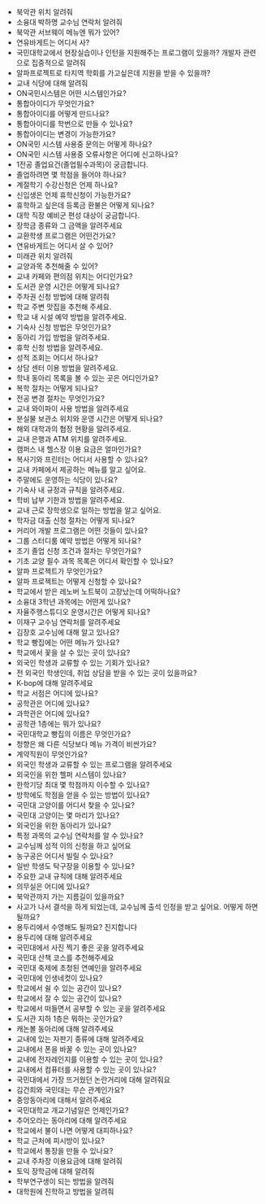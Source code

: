 - 북악관 위치 알려줘
- 소융대 박하명 교수님 연락처 알려줘
- 북악관 서브웨이 메뉴엔 뭐가 있어?
- 연유바게트는 어디서 사?
- 국민대학교에서 현장실습이나 인턴을 지원해주는 프로그램이 있을까? 개발자 관련으로 집중적으로 알려줘
- 알파프로젝트로 타지역 학회를 가고싶은데 지원을 받을 수 있을까?
- 교내 식당에 대해 알려줘
- ON국민시스템은 어떤 시스템인가요?
- 통합아이디가 무엇인가요?
- 통합아이디를 어떻게 만드나요?
- 통합아이디를 학번으로 만들 수 있나요?
- 통합아이디는 변경이 가능한가요?
- ON국민 시스템 사용중 문의는 어떻게 하나요?
- ON국민 시스템 사용중 오류사항은 어디에 신고하나요?
- 1전공 졸업요건(졸업필수과목)이 궁금합니다.
- 졸업하려면 몇 학점을 들어야 하나요?
- 계절학기 수강신청은 언제 하나요?
- 신입생은 언제 휴학신청이 가능한가요?
- 휴학하고 싶은데 등록금 환불은 어떻게 되나요?
- 대학 직장 예비군 편성 대상이 궁금합니다.
- 장학금 종류와 그 금액을 알려주세요
- 교환학생 프로그램은 어떤건가요?
- 연유바게트는 어디서 살 수 있어?
- 미래관 위치 알려줘
- 교양과목 추천해줄 수 있어?
- 교내 카페와 편의점 위치는 어디인가요?
- 도서관 운영 시간은 어떻게 되나요?
- 주차권 신청 방법에 대해 알려줘
- 학교 주변 맛집을 추천해 주세요.
- 학교 내 시설 예약 방법을 알려주세요.
- 기숙사 신청 방법은 무엇인가요?
- 동아리 가입 방법을 알려주세요.
- 휴학 신청 방법을 알려주세요.
- 성적 조회는 어디서 하나요?
- 상담 센터 이용 방법을 알려주세요.
- 학내 동아리 목록을 볼 수 있는 곳은 어디인가요?
- 복학 절차는 어떻게 되나요?
- 전공 변경 절차는 무엇인가요?
- 교내 와이파이 사용 방법을 알려주세요
- 분실물 보관소 위치와 운영 시간은 어떻게 되나요?
- 해외 대학과의 협정 현황을 알려주세요.
- 교내 은행과 ATM 위치를 알려주세요.
- 캠퍼스 내 헬스장 이용 요금은 얼마인가요?
- 복사기와 프린터는 어디서 사용할 수 있나요?
- 교내 카페에서 제공하는 메뉴를 알고 싶어요.
- 주말에도 운영하는 식당이 있나요?
- 기숙사 내 규정과 규칙을 알려주세요.
- 학비 납부 기한과 방법을 알려주세요.
- 교내 근로 장학생으로 일하는 방법을 알고 싶어요.
- 학자금 대출 신청 절차는 어떻게 되나요?
- 커리어 개발 프로그램은 어떤 것들이 있나요?
- 그룹 스터디룸 예약 방법은 어떻게 되나요?
- 조기 졸업 신청 조건과 절차는 무엇인가요?
- 기초 교양 필수 과목 목록은 어디서 확인할 수 있나요?
- 알파 프로젝트가 무엇인가요?
- 알파 프로젝트는 어떻게 신청할 수 있나요?
- 학교에서 받은 레노버 노트북이 고장났는데 어떡하나요?
- 소융대 3학년 과목에는 어떤게 있나요?
- 자율주행스튜디오 운영시간은 어떻게 되나요?
- 이재구 교수님 연락처를 알려주세요
- 김장호 교수님에 대해 알고 있나요?
- 학교 빵집에는 어떤 메뉴가 있나요?
- 학교에서 꽃을 살 수 있는 곳이 있나요?
- 외국인 학생과 교류할 수 있는 기회가 있나요?
- 전 외국인 학생인데, 취업 상담을 받을 수 있는 곳이 있을까요?
- K-bop에 대해 알려주세요
- 학교 서점은 어디에 있나요?
- 공학관은 어디에 있나요?
- 과학관은 어디에 있나요?
- 공학관 1층에는 뭐가 있나요?
- 국민대학교 빵집의 이름은 무엇인가요?
- 청향은 왜 다른 식당보다 메뉴 가격이 비싼가요?
- 계약직원이 무엇인가요?
- 외국인 학생과 교류할 수 있는 프로그램을 알려주세요
- 외국인을 위한 헬퍼 시스템이 있나요?
- 한학기당 최대 몇 학점까지 이수할 수 있나요?
- 방학에도 학점을 얻을 수 있는 방법이 있나요?
- 국민대 고양이를 어디서 찾을 수 있나요?
- 국민대 고양이는 몇 마리가 있나요?
- 외국인을 위한 동아리가 있나요?
- 특정 과목의 교수님 연락처를 알 수 있나요?
- 교수님께 성적 이의 신청을 하고 싶어요
- 농구공은 어디서 빌릴 수 있나요?
- 일반 학생도 탁구장을 이용할 수 있나요?
- 주요한 교내 규칙에 대해 알려주세요
- 의무실은 어디에 있나요?
- 북악관까지 가는 지름길이 있을까요?
- 사고가 나서 결석을 하게 되었는데, 교수님께 출석 인정을 받고 싶어요. 어떻게 하면 될까요?
- 용두리에서 수영해도 될까요? 진지합니다
- 용두리에 대해 알려주세요
- 국민대에서 사진 찍기 좋은 곳을 알려주세요
- 국민대 산책 코스를 추천해주세요
- 국민대 축제에 초청된 연예인을 알려주세요
- 국민대에 인생네컷이 있나요?
- 학교에서 쉴 수 있는 공간이 있나요?
- 학교에서 잘 수 있는 공간이 있나요?
- 학교에서 떠들면서 공부할 수 있는 곳을 알려주세요
- 도서관 지하 1층은 뭐하는 곳인가요?
- 캐논볼 동아리에 대해 알려주세요
- 교내에 있는 자판기 종류에 대해 알려주세요
- 교내에서 폰을 바꿀 수 있는 곳이 있나요?
- 교내에 전자레인지를 이용할 수 있는 곳이 있나요?
- 교내에서 컴퓨터를 사용할 수 있는 곳이 있나요?
- 국민대에서 가장 뜨거웠던 논란거리에 대해 알려줘요
- 김건희와 국민대는 무슨 관계인가요?
- 중앙동아리에 대해서 알려주세요
- 국민대학교 개교기념일은 언제인가요?
- 추어오라는 동아리에 대해 알려주세요
- 학교에서 불이 나면 어떻게 대피하나요?
- 학교 근처에 피시방이 있나요?
- 학교에서 통장을 만들 수 있나요?
- 교내 주차장 이용요금에 대해 알려줘
- 토익 장학금에 대해 알려줘
- 학부연구생이 되는 방법을 알려줘
- 대학원에 진학하고 방법을 알려줘
